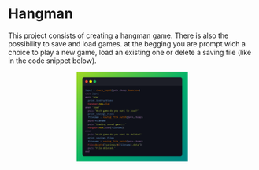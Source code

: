 # Hangman
<p>This project consists of creating a hangman game. There is also the possibility to save and load games.
at the begging you are prompt wich a choice to play a new game, load an existing one or delete a saving file (like in the code snippet below).</p>
<div align="center">
  <img src="img/initial_choice.png" width="45%">
</div>
